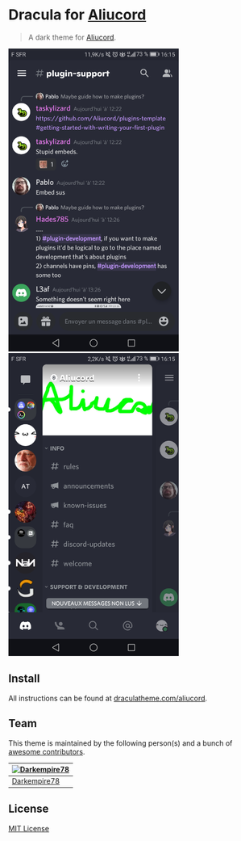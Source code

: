# Dracula for [Aliucord](https://github.com/Aliucord/Aliucord)

> A dark theme for [Aliucord](https://github.com/Aliucord/Aliucord).

<img src="https://github.com/dracula/aliucord/blob/main/screenshot.png" alt="screenshot" height="600px"> <img src="https://github.com/dracula/aliucord/blob/main/screenshot-2.png" alt="screenshot" height="600px">

## Install

All instructions can be found at [draculatheme.com/aliucord](https://draculatheme.com/aliucord).

## Team

This theme is maintained by the following person(s) and a bunch of [awesome contributors](https://github.com/dracula/aliucord/graphs/contributors).

[![Darkempire78](https://github.com/Darkempire78.png?size=100)](https://github.com/Darkempire78) |
--- |
[Darkempire78](https://github.com/Darkempire78) |

## License

[MIT License](./LICENSE)

